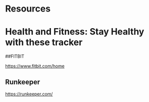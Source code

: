 # Resources

# Health and Fitness: Stay Healthy with these tracker

##FITBIT

https://www.fitbit.com/home

## Runkeeper

https://runkeeper.com/
